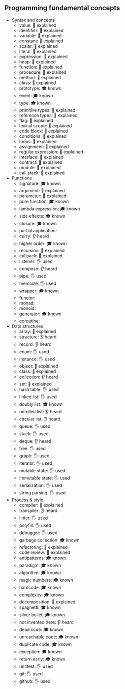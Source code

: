 ## Programming fundamental concepts

- Syntax and concepts
  - value: 🙋 explained
  - identifier: 🙋 explained
  - variable: 🙋 explained
  - constant: 🙋 explained
  - scalar: 🙋 explained
  - literal: 🙋 explained
  - expression: 🙋 explained
  - heap: 🙋 explained
  - function: 🙋 explained
  - procedure: 🙋 explained
  - method: 🙋 explained
  - class: 🙋 explained
  - prototype: 🎓 known
  - event: 🎓 known
  - type: 🎓 known
  - primitive types: 🙋 explained
  - reference types: 🙋 explained
  - flag: 🙋 explained
  - lexical scope: 🙋 explained
  - code block: 🙋 explained
  - conditions: 🙋 explained
  - loops: 🙋 explained
  - assignment: 🙋 explained
  - regular expression: 🙋 explained
  - interface: 🙋 explained
  - contract: 🙋 explained
  - module: 🙋 explained
  - call stack: 🙋 explained
- Functions
  - signature: 🎓 known
  - argument: 🙋 explained
  - parameter: 🙋 explained
  - pure function: 🎓 known
  - lambda expression: 🎓 known
  - side effects: 🎓 known
  - closure: 🎓 known
  - partial application:
  - curry: 👂 heard
  - higher order: 🎓 known
  - recursion: 🙋 explained
  - callback: 🙋 explained
  - listener: 🖐️ used
  - compose: 👂 heard
  - pipe: 🖐️ used
  - memoize: 🖐️ used
  - wrapper: 🎓 known
  - functor: 
  - monad:
  - monoid:
  - generator: 🎓 known
  - coroutine: 
- Data structures
  - array: 🙋 explained
  - structure: 👂 heard
  - record: 👂 heard
  - enum: 🖐️ used
  - instance: 🖐️ used
  - object: 🙋 explained
  - class: 🙋 explained
  - collection: 👂 heard
  - set: 🙋 explained
  - hash table: 🖐️ used
  - linked list: 🖐️ used
  - doubly list: 🎓 known
  - unrolled list: 👂 heard
  - circular list: 👂 heard
  - queue: 🖐️ used
  - stack: 🖐️ used
  - deque: 👂 heard
  - tree: 🖐️ used
  - graph: 🖐️ used
  - iterator: 🖐️ used
  - mutable state: 🖐️ used
  - immutable state: 🖐️ used
  - serialization: 🖐️ used
  - string parsing: 🖐️ used
- Process & style
  - compiler: 🙋 explained
  - transpiler: 👂 heard
  - linter: 🖐️ used
  - polyfill: 🖐️ used
  - debugger: 🖐️ used
  - garbage collection: 🎓 known
  - refactoring: 🙋 explained
  - code review: 🙋 explained
  - antipatterns: 🎓 known
  - paradigm: 🎓 known
  - algorithm: 🎓 known
  - magic numbers: 🎓 known
  - hardcode: 🎓 known
  - complexity: 🎓 known
  - decomposition: 🙋 explained
  - spaghetti: 🎓 known
  - silver bullet: 🎓 known
  - not invented here: 👂 heard
  - dead code: 🎓 known
  - unreachable code:  🎓 known
  - duplicate code: 🎓 known
  - exception: 🎓 known
  - return early: 🎓 known
  - unittest: 🖐️ used
  - git: 🖐️ used
  - github: 🖐️ used
